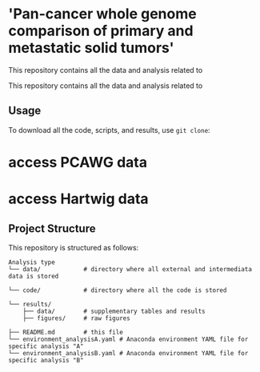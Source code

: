 # 'Pan-cancer whole genome comparison of primary and metastatic solid tumors' 
This repository contains all the data and analysis related to 


This repository contains all the data and analysis related to 


## Usage

To download all the code, scripts, and results, use `git clone`:

# access PCAWG data

# access Hartwig data


## Project Structure

This repository is structured as follows:

```shell
Analysis type
└── data/            # directory where all external and intermediata data is stored
     
└── code/            # directory where all the code is stored
   
└── results/
    ├── data/        # supplementary tables and results
    ├── figures/     # raw figures
    
├── README.md        # this file
└── environment_analysisA.yaml # Anaconda environment YAML file for specific analysis "A"
└── environment_analysisB.yaml # Anaconda environment YAML file for specific analysis "B"
```

